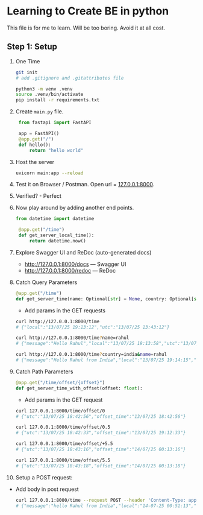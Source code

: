# Learning to Create BE in python

This file is for me to learn. Will be too boring. Avoid it at all cost.

## Step 1: Setup

1. One Time

   ```bash
   git init
   # add .gitignore and .gitattributes file

   python3 -m venv .venv
   source .venv/bin/activate
   pip install -r requirements.txt
   ```

2. Create `main.py` file.

   ```py
    from fastapi import FastAPI

    app = FastAPI()
    @app.get("/")
    def hello():
        return "hello world"
   ```

3. Host the server

   ```bash
   uvicorn main:app --reload
   ```

4. Test it on Browser / Postman. Open url = [127.0.0.1:8000](127.0.0.1:8000).
5. Verified? - Perfect
6. Now play around by adding another end points.

   ```py
   from datetime import datetime

    @app.get("/time")
    def get_server_local_time():
        return datetime.now()
   ```

7. Explore Swagger UI and ReDoc (auto-generated docs)

   - http://127.0.0.1:8000/docs — Swagger UI
   - http://127.0.0.1:8000/redoc — ReDoc

8. Catch Query Parameters

   ```py
   @app.get("/time")
   def get_server_time(name: Optional[str] = None, country: Optional[str] = None):
   ```

   - Add params in the GET requests

   ```bash
   curl http://127.0.0.1:8000/time
   # {"local":"13/07/25 19:13:12","utc":"13/07/25 13:43:12"}

   curl http://127.0.0.1:8000/time?name=rahul
   # {"message":"Hello Rahul","local":"13/07/25 19:13:58","utc":"13/07/25 13:43:58"}%

   curl http://127.0.0.1:8000/time?country=india&name=rahul
   # {"message":"Hello Rahul from India","local":"13/07/25 19:14:15","utc":"13/07/25 13:44:15"}
   ```

9. Catch Path Parameters

   ```py
   @app.get("/time/offset/{offset}")
   def get_server_time_with_offset(offset: float):
   ```

   - Add params in the GET request

   ```bash
   curl 127.0.0.1:8000/time/offset/0
   # {"utc":"13/07/25 18:42:56","offset_time":"13/07/25 18:42:56"}

   curl 127.0.0.1:8000/time/offset/0.5
   # {"utc":"13/07/25 18:42:33","offset_time":"13/07/25 19:12:33"}

   curl 127.0.0.1:8000/time/offset/+5.5
   # {"utc":"13/07/25 18:43:16","offset_time":"14/07/25 00:13:16"}

   curl 127.0.0.1:8000/time/offset/5.5
   # {"utc":"13/07/25 18:43:18","offset_time":"14/07/25 00:13:18"}
   ```

10. Setup a POST request:

- Add body in post request

  ```bash
  curl 127.0.0.1:8000/time --request POST --header 'Content-Type: application/json' --data '{ "name": "rahul", "country": "india" }'
  # {"message":"hello Rahul from India","local":"14-07-25 00:51:13","utc":"13-07-25 19:21:13"}%
  ```
